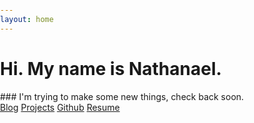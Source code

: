 ```yaml
---
layout: home
---
```

<style>
    body{
        padding:0;
        margin: 0;
    }
</style>
<h1 class="opener"> Hi. My name is <span class="name">Nathanael</span>. </h1>
### I'm trying to make some new things, check back soon.

<div class="toolbar">
<a href="/blog">Blog</a>
<a href="/projects">Projects</a>
<a href="https://github.com/nqmetke">Github</a>
<a href="/resume">Resume</a>
</div>

